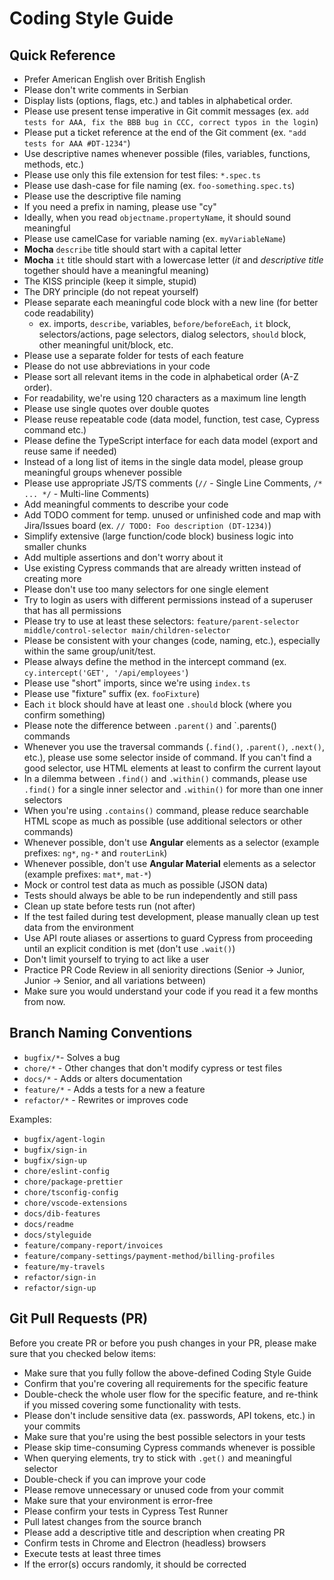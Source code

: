 # Coding Style Guide

## Quick Reference

- Prefer American English over British English
- Please don't write comments in Serbian
- Display lists (options, flags, etc.) and tables in alphabetical order.
- Please use present tense imperative in Git commit messages (ex. `add tests for AAA, fix the BBB bug in CCC, correct typos in the login`)
- Please put a ticket reference at the end of the Git comment (ex. `"add tests for AAA #DT-1234"`)
- Use descriptive names whenever possible (files, variables, functions, methods, etc.)
- Please use only this file extension for test files: `*.spec.ts`
- Please use dash-case for file naming (ex. `foo-something.spec.ts`)
- Please use the descriptive file naming
- If you need a prefix in naming, please use "cy"
- Ideally, when you read `objectname.propertyName`, it should sound meaningful
- Please use camelCase for variable naming (ex. `myVariableName`)
- **Mocha** `describe` title should start with a capital letter
- **Mocha** `it` title should start with a lowercase letter (_it_ and _descriptive title_ together should have a meaningful meaning)
- The KISS principle (keep it simple, stupid)
- The DRY principle (do not repeat yourself)
- Please separate each meaningful code block with a new line (for better code readability)
  - ex. imports, `describe`, variables, `before/beforeEach`, `it` block, selectors/actions, page selectors, dialog selectors, `should` block, other meaningful unit/block, etc.
- Please use a separate folder for tests of each feature
- Please do not use abbreviations in your code
- Please sort all relevant items in the code in alphabetical order (A-Z order).
- For readability, we're using 120 characters as a maximum line length
- Please use single quotes over double quotes
- Please reuse repeatable code (data model, function, test case, Cypress command etc.)
- Please define the TypeScript interface for each data model (export and reuse same if needed)
- Instead of a long list of items in the single data model, please group meaningful groups whenever possible
- Please use appropriate JS/TS comments (`//` - Single Line Comments, `/* ... */` - Multi-line Comments)
- Add meaningful comments to describe your code
- Add TODO comment for temp. unused or unfinished code and map with Jira/Issues board (ex. `// TODO: Foo description (DT-1234)`)
- Simplify extensive (large function/code block) business logic into smaller chunks
- Add multiple assertions and don't worry about it
- Use existing Cypress commands that are already written instead of creating more
- Please don't use too many selectors for one single element
- Try to login as users with different permissions instead of a superuser that has all permissions
- Please try to use at least these selectors: `feature/parent-selector middle/control-selector main/children-selector`
- Please be consistent with your changes (code, naming, etc.), especially within the same group/unit/test.
- Please always define the method in the intercept command (ex. `cy.intercept('GET', '/api/employees'`)
- Please use "short" imports, since we're using `index.ts`
- Please use "fixture" suffix (ex. `fooFixture`)
- Each `it` block should have at least one `.should` block (where you confirm something)
- Please note the difference between `.parent()` and `.parents() commands
- Whenever you use the traversal commands (`.find()`, `.parent()`, `.next()`, etc.), please use some selector inside of command. If you can't find a good selector, use HTML elements at least to confirm the current layout
- In a dilemma between `.find()` and `.within()` commands, please use `.find()` for a single inner selector and `.within()` for more than one inner selectors
- When you're using `.contains()` command, please reduce searchable HTML scope as much as possible (use additional selectors or other commands)
- Whenever possible, don't use **Angular** elements as a selector (example prefixes: `ng*`, `ng-*` and `routerLink`)
- Whenever possible, don't use **Angular Material** elements as a selector (example prefixes: `mat*`, `mat-*`)
- Mock or control test data as much as possible (JSON data)
- Tests should always be able to be run independently and still pass
- Clean up state before tests run (not after)
- If the test failed during test development, please manually clean up test data from the environment
- Use API route aliases or assertions to guard Cypress from proceeding until an explicit condition is met (don't use `.wait()`)
- Don't limit yourself to trying to act like a user
- Practice PR Code Review in all seniority directions (Senior -> Junior, Junior -> Senior, and all variations between)
- Make sure you would understand your code if you read it a few months from now.

## Branch Naming Conventions

- `bugfix/*`- Solves a bug
- `chore/*` - Other changes that don't modify cypress or test files
- `docs/*` - Adds or alters documentation
- `feature/*` - Adds a tests for a new a feature
- `refactor/*` - Rewrites or improves code

Examples:

- `bugfix/agent-login`
- `bugfix/sign-in`
- `bugfix/sign-up`
- `chore/eslint-config`
- `chore/package-prettier`
- `chore/tsconfig-config`
- `chore/vscode-extensions`
- `docs/dib-features`
- `docs/readme`
- `docs/styleguide`
- `feature/company-report/invoices`
- `feature/company-settings/payment-method/billing-profiles`
- `feature/my-travels`
- `refactor/sign-in`
- `refactor/sign-up`

## Git Pull Requests (PR)

Before you create PR or before you push changes in your PR, please make sure that you checked below items:

- Make sure that you fully follow the above-defined Coding Style Guide
- Confirm that you're covering all requirements for the specific feature
- Double-check the whole user flow for the specific feature, and re-think if you missed covering some functionality with tests.
- Please don't include sensitive data (ex. passwords, API tokens, etc.) in your commits
- Make sure that you're using the best possible selectors in your tests
- Please skip time-consuming Cypress commands whenever is possible
- When querying elements, try to stick with `.get()` and meaningful selector
- Double-check if you can improve your code
- Please remove unnecessary or unused code from your commit
- Make sure that your environment is error-free
- Please confirm your tests in Cypress Test Runner
- Pull latest changes from the source branch
- Please add a descriptive title and description when creating PR
- Confirm tests in Chrome and Electron (headless) browsers
- Execute tests at least three times
- If the error(s) occurs randomly, it should be corrected
